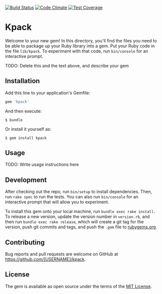 [![Build Status](https://travis-ci.org/gisikw/kpack.svg?branch=master)](https://travis-ci.org/gisikw/kpack)
[![Code Climate](https://codeclimate.com/github/gisikw/kpack/badges/gpa.svg)](https://codeclimate.com/github/gisikw/kpack)
[![Test Coverage](https://codeclimate.com/github/gisikw/kpack/badges/coverage.svg)](https://codeclimate.com/github/gisikw/kpack/coverage)

# Kpack

Welcome to your new gem! In this directory, you'll find the files you need to be able to package up your Ruby library into a gem. Put your Ruby code in the file `lib/kpack`. To experiment with that code, run `bin/console` for an interactive prompt.

TODO: Delete this and the text above, and describe your gem

## Installation

Add this line to your application's Gemfile:

```ruby
gem 'kpack'
```

And then execute:

    $ bundle

Or install it yourself as:

    $ gem install kpack

## Usage

TODO: Write usage instructions here

## Development

After checking out the repo, run `bin/setup` to install dependencies. Then, run `rake spec` to run the tests. You can also run `bin/console` for an interactive prompt that will allow you to experiment.

To install this gem onto your local machine, run `bundle exec rake install`. To release a new version, update the version number in `version.rb`, and then run `bundle exec rake release`, which will create a git tag for the version, push git commits and tags, and push the `.gem` file to [rubygems.org](https://rubygems.org).

## Contributing

Bug reports and pull requests are welcome on GitHub at https://github.com/[USERNAME]/kpack.


## License

The gem is available as open source under the terms of the [MIT License](http://opensource.org/licenses/MIT).

